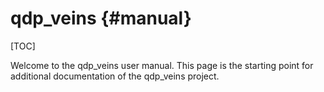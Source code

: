 # qdp_veins {#manual}

[TOC]

Welcome to the qdp_veins user manual.
This page is the starting point for additional documentation of the qdp_veins project.

